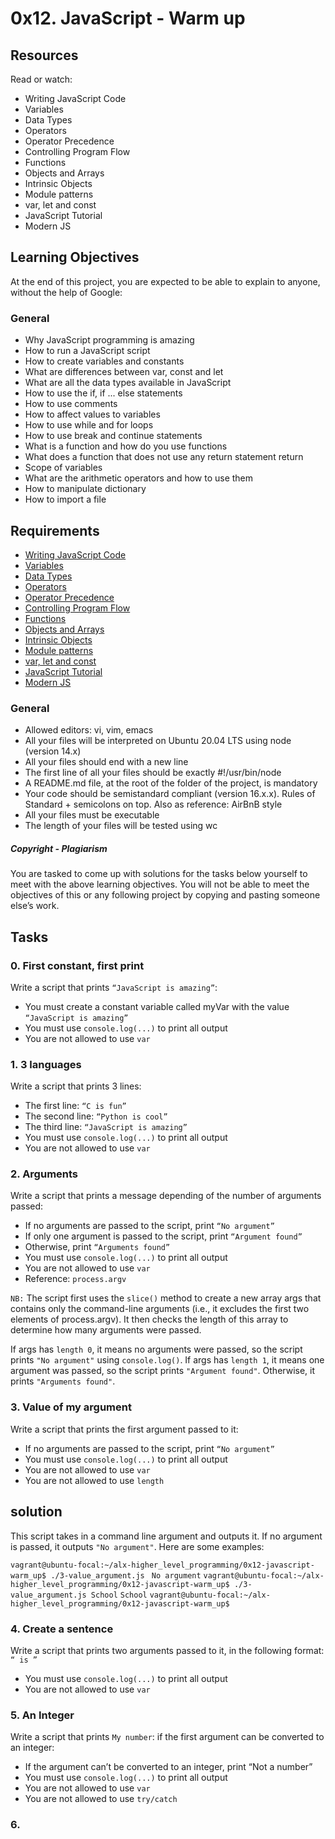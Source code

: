 # 0x12. JavaScript - Warm up

## Resources
Read or watch:

- Writing JavaScript Code
- Variables
- Data Types
- Operators
- Operator Precedence
- Controlling Program Flow
- Functions
- Objects and Arrays
- Intrinsic Objects
- Module patterns
- var, let and const
- JavaScript Tutorial
- Modern JS

## Learning Objectives
At the end of this project, you are expected to be able to explain to anyone, without the help of Google:

### General
- Why JavaScript programming is amazing
- How to run a JavaScript script
- How to create variables and constants
- What are differences between var, const and let
- What are all the data types available in JavaScript
- How to use the if, if ... else statements
- How to use comments
- How to affect values to variables
- How to use while and for loops
- How to use break and continue statements
- What is a function and how do you use functions
- What does a function that does not use any return statement return
- Scope of variables
- What are the arithmetic operators and how to use them
- How to manipulate dictionary
- How to import a file

## Requirements

- [Writing JavaScript Code](https://intranet.alxswe.com/rltoken/3HLjEesLsmyWfRUWnxgUGg)
- [Variables](https://intranet.alxswe.com/rltoken/zgOWmcpVLZFEmFlmuwayyg)
- [Data Types](https://intranet.alxswe.com/rltoken/VPd6JWaLrwOBzjAeXNAEqg)
- [Operators](https://intranet.alxswe.com/rltoken/3HLjEesLsmyWfRUWnxgUGg)
- [Operator Precedence](https://intranet.alxswe.com/rltoken/PHtcJJk30gBNmlFQ9R4RVg)
- [Controlling Program Flow](https://intranet.alxswe.com/rltoken/tsreKcNh_KmTmLPHsfvJRw)
- [Functions](https://intranet.alxswe.com/rltoken/e3EfHIxICdIncGBwwIDbXQ)
- [Objects and Arrays](https://intranet.alxswe.com/rltoken/jg7IbvJpV2oLIKgqOAQH1g)
- [Intrinsic Objects](https://intranet.alxswe.com/rltoken/jg7IbvJpV2oLIKgqOAQH1g)
- [Module patterns](https://intranet.alxswe.com/rltoken/jg7IbvJpV2oLIKgqOAQH1g)
- [var, let and const](https://intranet.alxswe.com/rltoken/gJi61GeJTRX0g-M0Rx-0Iw)
- [JavaScript Tutorial](https://intranet.alxswe.com/rltoken/Y8hkOcy5jO22lQGyF6_NiA)
- [Modern JS](https://intranet.alxswe.com/rltoken/NZawtiBjWUpiojnrtVywNw)

### General
- Allowed editors: vi, vim, emacs
- All your files will be interpreted on Ubuntu 20.04 LTS using node (version 14.x)
- All your files should end with a new line
- The first line of all your files should be exactly #!/usr/bin/node
- A README.md file, at the root of the folder of the project, is mandatory
- Your code should be semistandard compliant (version 16.x.x). Rules of Standard + semicolons on top. Also as reference: AirBnB style
- All your files must be executable
- The length of your files will be tested using wc

##### Copyright - Plagiarism
You are tasked to come up with solutions for the tasks below yourself to meet with the above learning objectives.
You will not be able to meet the objectives of this or any following project by copying and pasting someone else’s work.

## Tasks
### 0. First constant, first print
Write a script that prints `“JavaScript is amazing”`:

- You must create a constant variable called myVar with the value `“JavaScript is amazing”`
- You must use `console.log(...)` to print all output
- You are not allowed to use `var`

### 1. 3 languages
Write a script that prints 3 lines:

- The first line: `“C is fun”`
- The second line: `“Python is cool”`
- The third line: `“JavaScript is amazing”`
- You must use `console.log(...)` to print all output
- You are not allowed to use `var`

### 2. Arguments
Write a script that prints a message depending of the number of arguments passed:

- If no arguments are passed to the script, print `“No argument”`
- If only one argument is passed to the script, print `“Argument found”`
- Otherwise, print `“Arguments found”`
- You must use `console.log(...)` to print all output
- You are not allowed to use `var`
- Reference: `process.argv`

`NB:`
The script first uses the `slice()` method to create a new array args that contains only the command-line arguments (i.e., it excludes the first two elements of process.argv). It then checks the length of this array to determine how many arguments were passed.

If args has `length 0`, it means no arguments were passed, so the script prints `"No argument"` using `console.log()`. If args has `length 1`, it means one argument was passed, so the script prints `"Argument found"`. Otherwise, it prints `"Arguments found"`.

### 3. Value of my argument
Write a script that prints the first argument passed to it:

- If no arguments are passed to the script, print `“No argument”`
- You must use `console.log(...)` to print all output
- You are not allowed to use `var`
- You are not allowed to use `length`
## solution
This script takes in a command line argument and outputs it. If no argument is passed, it outputs `"No argument"`. Here are some examples:

`vagrant@ubuntu-focal:~/alx-higher_level_programming/0x12-javascript-warm_up$ ./3-value_argument.js `
`No argument`
`vagrant@ubuntu-focal:~/alx-higher_level_programming/0x12-javascript-warm_up$ ./3-value_argument.js School`
`School`
`vagrant@ubuntu-focal:~/alx-higher_level_programming/0x12-javascript-warm_up$`

### 4. Create a sentence
Write a script that prints two arguments passed to it, in the following format: `“ is ”`

- You must use `console.log(...)` to print all output
- You are not allowed to use `var`

### 5. An Integer
Write a script that prints `My number`: <first argument converted in integer> if the first argument can be converted to an integer:

- If the argument can’t be converted to an integer, print “Not a number”
- You must use `console.log(...)` to print all output
- You are not allowed to use `var`
- You are not allowed to use `try/catch`

### 6.  
